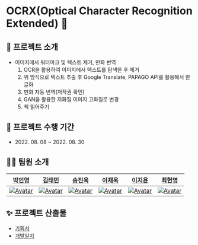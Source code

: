 # OCRX(Optical Character Recognition Extended) 🦊

## 📌 프로젝트 소개

- 이미지에서 워터마크 및 텍스트 제거, 만화 번역
  1. OCR을 활용하여 이미지에서 텍스트를 탐색한 후 제거
  2. 위 방식으로 텍스트 추출 후 Google Translate, PAPAGO API를 활용해서 한글화
  3. 만화 자동 번역(저작권 확인)
  4. GAN을 활용한 저화질 이미지 고화질로 변경
  5. 책 읽어주기
  
## 📅 프로젝트 수행 기간

- 2022\. 08. 08 ~ 2022. 08. 30

## 🧑‍🚀 팀원 소개

|                             [박인영](https://github.com/PIYoung)                              |                              [김태민](https://github.com/KTMMMM)                              |                             [송진욱](https://github.com/ZK0523SonG)                              |                             [이재욱](https://github.com/jvvook)                              |                             [이지윤](https://github.com/LI-JiYoon)                              |                             [최현명](https://github.com/richHMyeong)                              |
| :-------------------------------------------------------------------------------------------: | :-------------------------------------------------------------------------------------------: | :-------------------------------------------------------------------------------------------: | :------------------------------------------------------------------------------------------: | :---------------------------------------------------------------------------------------------: | :-----------------------------------------------------------------------------------------------: |
| [![Avatar](https://avatars.githubusercontent.com/u/49637184?v=4)](https://github.com/PIYoung) | [![Avatar](https://avatars.githubusercontent.com/u/110892552?v=4)](https://github.com/KTMMMM) | [![Avatar](https://avatars.githubusercontent.com/u/85278540?v=4)](https://github.com/ZK0523SonG) | [![Avatar](https://avatars.githubusercontent.com/u/24962972?v=4)](https://github.com/jvvook) | [![Avatar](https://avatars.githubusercontent.com/u/84116288?v=4)](https://github.com/LI-JiYoon) | [![Avatar](https://avatars.githubusercontent.com/u/86832485?v=4)](https://github.com/richHMyeong) |

## ✨ 프로젝트 산출물

- [기획서](https://github.com/Boram3J/Overview/blob/main/%ED%94%84%EB%A1%9C%EC%A0%9D%ED%8A%B8%20%EA%B8%B0%ED%9A%8D%EC%95%88_3%EC%A1%B0.docx.pdf)
- [개발일지](https://github.com/Boram3J/Overview)
